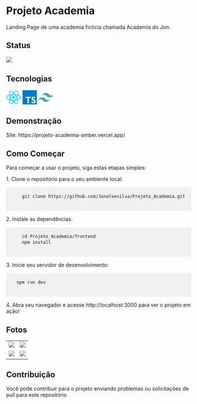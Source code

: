 <h1>Projeto Academia</h1>
<p>Landing Page de uma academia ficticia chamada Academia do Jon.</p>
<h2>Status</h2>
<img src="https://img.shields.io/badge/Finalizado-28a745"/>
<h2>Tecnologias</h2>
<p>
  <img src="https://github.com/Jonalvesilva/Jonalvesilva/blob/main/react.png" alt="react" heigth=40 width=40/>
  <img src="https://github.com/Jonalvesilva/Jonalvesilva/blob/main/typescript.png" alt="typescript" heigth=40 width=40/>
  <img src="https://github.com/Jonalvesilva/Jonalvesilva/blob/main/tailwind.png" alt="tailwind" heigth=40 width=40/>
</p>
<h2>Demonstração</h2>
<p>Site: https://projeto-academia-amber.vercel.app/</p>
<h2>Como Começar</h2>
<p>Para começar a usar o projeto, siga estas etapas simples:</p>
<p>1. Clone o repositório para o seu ambiente local:</p>
<div style="background-color:#f0f0f0;">
  <pre>
    <code>
      git clone https://github.com/Jonalvesilva/Projeto_Academia.git
    </code>
  </pre>
</div>
<p>2. Instale as dependências:</p>
<div style="background-color:#f0f0f0;">
  <pre>
    <code>
      cd Projeto_Academia/frontend
      npm install
    </code>
  </pre>
</div>
<p>3. Inicie seu servidor de desenvolvimento:</p>
<div style="background-color:#f0f0f0;">
  <pre>
    <code>
    npm run dev
    </code>
  </pre>
</div>
<p>4. Abra seu navegador e acesse http://localhost:3000 para ver o projeto em ação!</p>
<h2>Fotos</h2>
<table>
  <tr>
    <td><img src="https://drive.google.com/uc?export=view&id=1TAwV5YbFlvS5uqEdFpIXCsrFJhvYr7ox" width="500"/></td>
    <td> <img src="https://drive.google.com/uc?export=view&id=1579YLl5Gk328lqc1x-v7IXwgpoSsU07j" width="500"/></td>
  </tr>
  <tr>
     <td> <img src="https://drive.google.com/uc?export=view&id=14gu6mWAZV8Y93T21_mh0fkJlTCVw-qSK" width="500"/></td>
    <td> <img src="https://drive.google.com/uc?export=view&id=1QBRJrXo_U3059VthOs8F7RGYBrp2oq6O" width="500"/></td>
  </tr>
</table>
<h2>Contribuição</h2>
<p>Você pode contribuir para o projeto enviando problemas ou solicitações de pull para este repositório</p>


